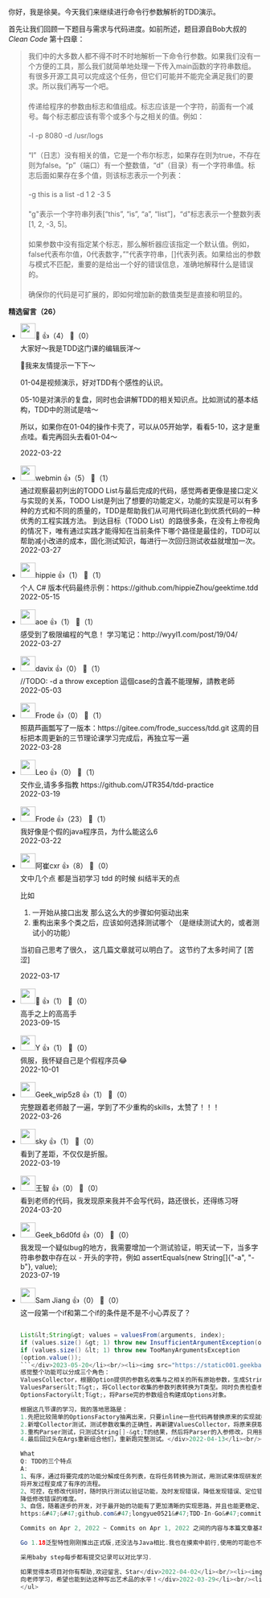 你好，我是徐昊。今天我们来继续进行命令行参数解析的TDD演示。

首先让我们回顾一下题目与需求与代码进度。如前所述，题目源自Bob大叔的 *Clean Code* 第十四章：

> 我们中的大多数人都不得不时不时地解析一下命令行参数。如果我们没有一个方便的工具，那么我们就简单地处理一下传入main函数的字符串数组。有很多开源工具可以完成这个任务，但它们可能并不能完全满足我们的要求。所以我们再写一个吧。  
> 　  
> 传递给程序的参数由标志和值组成。标志应该是一个字符，前面有一个减号。每个标志都应该有零个或多个与之相关的值。例如：  
> 　  
> -l -p 8080 -d /usr/logs  
> 　  
> “l”（日志）没有相关的值，它是一个布尔标志，如果存在则为true，不存在则为false。“p”（端口）有一个整数值，“d”（目录）有一个字符串值。标志后面如果存在多个值，则该标志表示一个列表：  
> 　  
> -g this is a list -d 1 2 -3 5  
> 　  
> "g"表示一个字符串列表\[“this”, “is”, “a”, “list”]，“d"标志表示一个整数列表\[1, 2, -3, 5]。  
> 　  
> 如果参数中没有指定某个标志，那么解析器应该指定一个默认值。例如，false代表布尔值，0代表数字，”"代表字符串，\[]代表列表。如果给出的参数与模式不匹配，重要的是给出一个好的错误信息，准确地解释什么是错误的。  
> 　  
> 确保你的代码是可扩展的，即如何增加新的数值类型是直接和明显的。
<div><strong>精选留言（26）</strong></div><ul>
<li><img src="https://static001.geekbang.org/account/avatar/00/21/69/79/b4132042.jpg" width="30px"><span>🐑</span> 👍（4） 💬（0）<div>大家好～我是TDD这门课的编辑辰洋～

🎐我来友情提示一下下～

01-04是视频演示，好对TDD有个感性的认识。

05-10是对演示的复盘，同时也会讲解TDD的相关知识点。比如测试的基本结构，TDD中的测试是啥～

所以，如果你在01-04的操作卡壳了，可以从05开始学，看看5-10，这才是重点哇。看完再回头去看01-04～</div>2022-03-22</li><br/><li><img src="https://static001.geekbang.org/account/avatar/00/0f/f9/e6/47742988.jpg" width="30px"><span>webmin</span> 👍（5） 💬（1）<div>通过观察最初列出的TODO List与最后完成的代码，感觉两者更像是接口定义与实现的关系，TODO List是列出了想要的功能定义，功能的实现是可以有多种的方式和不同的质量的，TDD是帮助我们从可用代码进化到优质代码的一种优秀的工程实践方法。
到达目标（TODO List）的路很多条，在没有上帝视角的情况下，唯有通过实践才能得知在当前条件下哪个路径是最佳的，TDD可以帮助减小改进的成本，固化测试知识，每进行一次回归测试收益就增加一次。</div>2022-03-27</li><br/><li><img src="https://static001.geekbang.org/account/avatar/00/16/07/e0/442a012b.jpg" width="30px"><span>hippie</span> 👍（1） 💬（1）<div>个人 C# 版本代码最终示例：https:&#47;&#47;github.com&#47;hippieZhou&#47;geektime.tdd</div>2022-05-15</li><br/><li><img src="https://static001.geekbang.org/account/avatar/00/11/1d/de/62bfa83f.jpg" width="30px"><span>aoe</span> 👍（1） 💬（1）<div>感受到了极限编程的气息！
学习笔记：http:&#47;&#47;wyyl1.com&#47;post&#47;19&#47;04&#47;</div>2022-03-27</li><br/><li><img src="https://static001.geekbang.org/account/avatar/00/10/65/21/101a7075.jpg" width="30px"><span>davix</span> 👍（0） 💬（1）<div>&#47;&#47;TODO: -d a throw exception
這個case的含義不能理解，請教老師</div>2022-05-03</li><br/><li><img src="https://static001.geekbang.org/account/avatar/00/16/ef/58/d05ec302.jpg" width="30px"><span>Frode</span> 👍（0） 💬（1）<div>照葫芦画瓢写了一版本：https:&#47;&#47;gitee.com&#47;frode_success&#47;tdd.git
这周的目标把本周更新的三节理论课学习完成后，再独立写一遍</div>2022-03-28</li><br/><li><img src="https://static001.geekbang.org/account/avatar/00/15/1a/ec/4d272448.jpg" width="30px"><span>Leo</span> 👍（0） 💬（1）<div>交作业,请多多指教 https:&#47;&#47;github.com&#47;JTR354&#47;tdd-practice</div>2022-03-19</li><br/><li><img src="https://static001.geekbang.org/account/avatar/00/16/ef/58/d05ec302.jpg" width="30px"><span>Frode</span> 👍（23） 💬（1）<div>我好像是个假的java程序员，为什么能这么6</div>2022-03-22</li><br/><li><img src="https://static001.geekbang.org/account/avatar/00/11/f7/dd/c85f2065.jpg" width="30px"><span>阿崔cxr</span> 👍（8） 💬（0）<div>文中几个点 都是当初学习 tdd 的时候 纠结半天的点

比如

1.  一开始从接口出发  那么这么大的步骤如何驱动出来
2. 重构出来多个类之后，应该如何选择测试哪个  （是继续测试大的，或者测试小的功能）


当初自己思考了很久，   这几篇文章就可以明白了。 这节约了太多时间了  [苦涩]</div>2022-03-17</li><br/><li><img src="https://static001.geekbang.org/account/avatar/00/28/35/df/da6ff1ec.jpg" width="30px"><span>🌊</span> 👍（1） 💬（0）<div>高手之上的高高手</div>2023-09-15</li><br/><li><img src="https://static001.geekbang.org/account/avatar/00/11/ff/28/040f6f01.jpg" width="30px"><span>Y</span> 👍（1） 💬（0）<div>佩服，我怀疑自己是个假程序员😂</div>2022-10-01</li><br/><li><img src="https://static001.geekbang.org/account/avatar/00/11/02/94/abb7bfe3.jpg" width="30px"><span>Geek_wip5z8</span> 👍（1） 💬（0）<div>完整跟着老师敲了一遍，学到了不少重构的skills，太赞了！！！</div>2022-03-26</li><br/><li><img src="https://static001.geekbang.org/account/avatar/00/14/c2/06/130c9de4.jpg" width="30px"><span>sky</span> 👍（1） 💬（0）<div>看到了差距，不仅仅是折服。</div>2022-03-19</li><br/><li><img src="https://static001.geekbang.org/account/avatar/00/10/79/69/5960a2af.jpg" width="30px"><span>王智</span> 👍（0） 💬（0）<div>看到老师的代码，我发现原来我并不会写代码，路还很长，还得练习呀</div>2024-03-20</li><br/><li><img src="" width="30px"><span>Geek_b6d0fd</span> 👍（0） 💬（0）<div>我发现一个疑似bug的地方，我需要增加一个测试验证，明天试一下，当多字符串参数中存在以 - 开头的字符，例如 assertEquals(new String[]{&quot;-a&quot;, &quot;-b&quot;},  value);</div>2023-07-19</li><br/><li><img src="https://static001.geekbang.org/account/avatar/00/2e/cc/81/fc29b873.jpg" width="30px"><span>Sam Jiang</span> 👍（0） 💬（0）<div>这一段第一个if和第二个if的条件是不是不小心弄反了？
```java

List&lt;String&gt; values = valuesFrom(arguments, index);
if (values.size() &gt; 1) throw new InsufficientArgumentException(option.value());
if (values.size() &lt; 1) throw new TooManyArgumentsException
(option.value());
```</div>2023-05-20</li><br/><li><img src="https://static001.geekbang.org/account/avatar/00/1c/b1/d2/515ef48b.jpg" width="30px"><span>乐观的QAQ</span> 👍（0） 💬（0）<div>完成了，但是总感觉有点懵，得好好消化消化，up</div>2023-01-10</li><br/><li><img src="https://static001.geekbang.org/account/avatar/00/0f/ff/ab/04a3396e.jpg" width="30px"><span>渺小</span> 👍（0） 💬（0）<div>感觉敲一遍都不行呀 大师</div>2022-11-24</li><br/><li><img src="https://static001.geekbang.org/account/avatar/00/14/9d/c0/cb5341ec.jpg" width="30px"><span>leesper</span> 👍（0） 💬（0）<div>请问老师是怎么有把握地评估实现命令行参数解析的时间的，能演示一下吗？</div>2022-08-18</li><br/><li><img src="https://static001.geekbang.org/account/avatar/00/2f/3c/be/791d0f5e.jpg" width="30px"><span>Geek_fuuuuunny</span> 👍（0） 💬（0）<div>课程的语音和里面的视频声音大小不一样，切换的时候需要不停的调节音量，期望以后能调整为一致的音量</div>2022-08-06</li><br/><li><img src="" width="30px"><span>Geek_7c4953</span> 👍（0） 💬（0）<div>这节看到一半的时候，就是判断参数个数那两个if重构的时候，突然有了很多想法，感觉当前的代码结构不够舒服，很想做大刀阔斧的重构。
感觉整个功能可以分成三个角色：
ValuesCollector，根据Option提供的参数名收集与之相关的所有原始参数，生成String[]形式的参数列表。同时也负责定义传参的语法，默认处理-p v也可以派生p=v之类；
ValuesParser&lt;T&gt;，将Collector收集的参数列表转换为T类型。同时负责检查参数是否可转换，包括数量、字符串合法性等。内置常见类型的Parser，可以扩展自定义Parser注册到map中。
OptionsFactory&lt;T&gt;，将Parse完的参数组合构建成Options对象。

根据这几节课的学习，我的落地思路是：
1.先把比较简单的OptionsFactory抽离出来，只要inline一些代码再替换原来的实现就好。
2.新增Collector测试，测试参数收集的正确性，再新建ValuesCollector，将原来获取参数列表的部分转移进去。
3.重构Parser测试，只测试String[]-&gt;T的结果，然后将Parser的入参修改，只用接收参数列表，修改相关逻辑。
4.最后回过头在Args重新组合他们，重新跑完整测试。</div>2022-04-13</li><br/><li><img src="https://static001.geekbang.org/account/avatar/00/11/de/cf/ef2e0501.jpg" width="30px"><span>奇小易</span> 👍（0） 💬（0）<div>2W2H笔记

What
Q: TDD的三个特点
A:
1、有序，通过将要完成的功能分解成任务列表，在将任务转换为测试，用测试来体现研发的进度，
将开发过程变成了有序的流程。
2、可控，在修改代码时，随时执行测试以验证功能，及时发现错误，降低发现错误、定位错误的成本，
降低修改错误的难度。
3、自信，随着逐步的开发，对于最开始的功能有了更加清晰的实现思路，并且也能更稳定、更快的实现它。</div>2022-04-07</li><br/><li><img src="https://static001.geekbang.org/account/avatar/00/12/1c/cd/8d552516.jpg" width="30px"><span>Gojustforfun</span> 👍（0） 💬（0）<div>Go演示git提交记录:
https:&#47;&#47;github.com&#47;longyue0521&#47;TDD-In-Go&#47;commits&#47;args

Commits on Apr 2, 2022 ~ Commits on Apr 1, 2022 之间的内容与本篇文章基本对应.

Go 1.18泛型特性刚刚推出正式版,还没法与Java相比.我也在摸索中前行,使用的可能也不地道,欢迎高手指教.

采用baby step每步都有提交记录可以对比学习.

如果觉得本项目对你有帮助,欢迎留言、Star</div>2022-04-02</li><br/><li><img src="https://static001.geekbang.org/account/avatar/00/12/c1/57/27de274f.jpg" width="30px"><span>萧</span> 👍（0） 💬（0）<div>老师确实到了大师阶段，看着老师写代码是一种享受，老师现在写代码已经到了艺术品的境界了。
向老师学习，希望也能到达这种写出艺术品的水平！</div>2022-03-29</li><br/><li><img src="https://static001.geekbang.org/account/avatar/00/0f/ed/84/0b8e2d25.jpg" width="30px"><span>邓志国</span> 👍（0） 💬（0）<div>学到不少手法，马上安排敲一遍</div>2022-03-17</li><br/><li><img src="https://static001.geekbang.org/account/avatar/00/0f/51/4d/0aceadde.jpg" width="30px"><span>腾挪</span> 👍（0） 💬（0）<div>👍</div>2022-03-17</li><br/>
</ul>